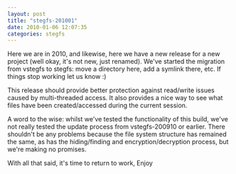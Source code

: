 ```yaml
---
layout: post
title: "stegfs-201001"
date: 2010-01-06 12:07:35
categories: stegfs
---
```

Here we are in 2010, and likewise, here we have a new release for a new project (well okay, it's not new, just renamed).  We've started the migration from vstegfs to stegfs: move a directory here, add a symlink there, etc.  If things stop working let us know :)

This release should provide better protection against read/write issues caused by multi-threaded access.  It also provides a nice way to see what files have been created/accessed during the current session.

A word to the wise: whilst we've tested the functionality of this build, we've not really tested the update process from vstegfs-200910 or earlier.  There shouldn't be any problems because the file system structure has remained the same, as has the hiding/finding and encryption/decryption process, but we're making no promises.

With all that said, it's time to return to work,
Enjoy
